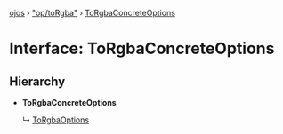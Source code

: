 [ojos](../README.md) › ["op/toRgba"](../modules/_op_torgba_.md) › [ToRgbaConcreteOptions](_op_torgba_.torgbaconcreteoptions.md)

# Interface: ToRgbaConcreteOptions

## Hierarchy

* **ToRgbaConcreteOptions**

  ↳ [ToRgbaOptions](_op_torgba_.torgbaoptions.md)
